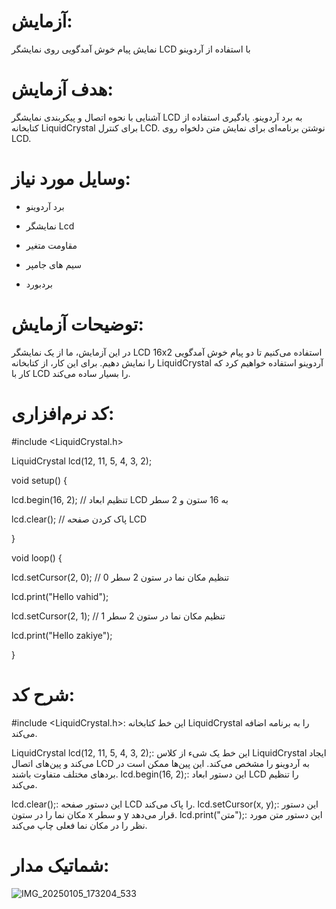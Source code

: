 
# آزمایش:
نمایش پیام خوش آمدگویی روی نمایشگر LCD با استفاده از آردوینو

# هدف آزمایش:

آشنایی با نحوه اتصال و پیکربندی نمایشگر LCD به برد آردوینو.
یادگیری استفاده از کتابخانه LiquidCrystal برای کنترل LCD.
نوشتن برنامه‌ای برای نمایش متن دلخواه روی LCD.

# وسایل مورد نیاز:

* برد آردوینو

* نمایشگر Lcd

* مقاومت متغیر

* سیم‌ های جامپر

* بردبورد


# توضیحات آزمایش:
 
 در این آزمایش، ما از یک نمایشگر LCD 16x2 استفاده می‌کنیم تا دو پیام خوش آمدگویی را نمایش دهیم. برای این کار، از کتابخانه LiquidCrystal آردوینو استفاده خواهیم کرد که کار با LCD را بسیار ساده می‌کند.
 
# کد نرم‌افزاری:
 
#include <LiquidCrystal.h>

LiquidCrystal lcd(12, 11, 5, 4, 3, 2);

void setup() {

  lcd.begin(16, 2); // تنظیم ابعاد LCD به 16 ستون و 2 سطر
  
lcd.clear(); // پاک کردن صفحه LCD

}


void loop() {

  lcd.setCursor(2, 0); // تنظیم مکان نما در ستون 2 سطر 0
  
lcd.print("Hello vahid");

  lcd.setCursor(2, 1); // تنظیم مکان نما در ستون 2 سطر 1
  
  lcd.print("Hello zakiye");
  
}


# شرح کد:

#include <LiquidCrystal.h>: این خط کتابخانه LiquidCrystal را به برنامه اضافه 
می‌کند.

LiquidCrystal lcd(12, 11, 5, 4, 3, 2);: این خط یک شیء از کلاس LiquidCrystal ایجاد می‌کند و پین‌های اتصال LCD به آردوینو را مشخص می‌کند. این پین‌ها ممکن است در بردهای مختلف متفاوت باشند.
lcd.begin(16, 2);: این دستور ابعاد LCD 
را تنظیم می‌کند.

lcd.clear();: این دستور صفحه LCD را پاک می‌کند.
lcd.setCursor(x, y);: این دستور مکان نما را در ستون x و سطر y قرار می‌دهد.
lcd.print("متن");: این دستور متن مورد نظر را در مکان نما فعلی چاپ می‌کند.

# شماتیک مدار:


![IMG_20250105_173204_533](https://github.com/user-attachments/assets/825ff78f-9fdd-4a2d-b93e-0d512a7c81ad)




